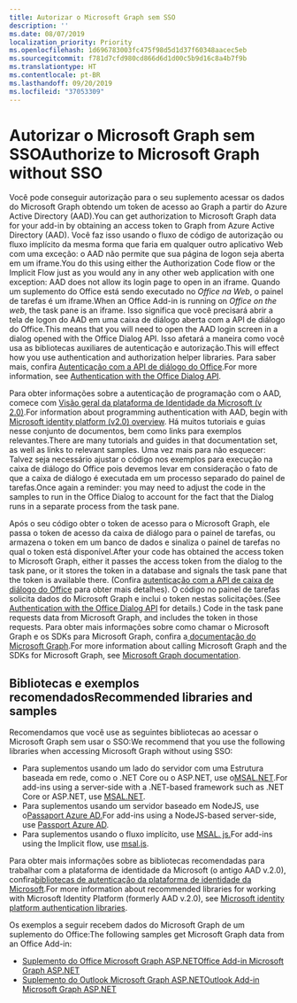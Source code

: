 ```yaml
---
title: Autorizar o Microsoft Graph sem SSO
description: ''
ms.date: 08/07/2019
localization_priority: Priority
ms.openlocfilehash: 1d696783003fc475f98d5d1d37f60348aacec5eb
ms.sourcegitcommit: f781d7cfd980cd866d6d1d00c5b9d16c8a4b7f9b
ms.translationtype: HT
ms.contentlocale: pt-BR
ms.lasthandoff: 09/20/2019
ms.locfileid: "37053309"
---
```

# <a name="authorize-to-microsoft-graph-without-sso"></a><span data-ttu-id="8af4d-102">Autorizar o Microsoft Graph sem SSO</span><span class="sxs-lookup"><span data-stu-id="8af4d-102">Authorize to Microsoft Graph without SSO</span></span>

<span data-ttu-id="8af4d-103">Você pode conseguir autorização para o seu suplemento acessar os dados do Microsoft Graph obtendo um token de acesso ao Graph a partir do Azure Active Directory (AAD).</span><span class="sxs-lookup"><span data-stu-id="8af4d-103">You can get authorization to Microsoft Graph data for your add-in by obtaining an access token to Graph from Azure Active Directory (AAD).</span></span> <span data-ttu-id="8af4d-104">Você faz isso usando o fluxo de código de autorização ou fluxo implícito da mesma forma que faria em qualquer outro aplicativo Web com uma exceção: o AAD não permite que sua página de logon seja aberta em um iframe.</span><span class="sxs-lookup"><span data-stu-id="8af4d-104">You do this using either the Authorization Code flow or the Implicit Flow just as you would any in any other web application with one exception: AAD does not allow its login page to open in an iframe.</span></span> <span data-ttu-id="8af4d-105">Quando um suplemento do Office está sendo executado no *Office na Web*, o painel de tarefas é um iframe.</span><span class="sxs-lookup"><span data-stu-id="8af4d-105">When an Office Add-in is running on *Office on the web*, the task pane is an iframe.</span></span> <span data-ttu-id="8af4d-106">Isso significa que você precisará abrir a tela de logon do AAD em uma caixa de diálogo aberta com a API de diálogo do Office.</span><span class="sxs-lookup"><span data-stu-id="8af4d-106">This means that you will need to open the AAD login screen in a dialog opened with the Office Dialog API.</span></span> <span data-ttu-id="8af4d-107">Isso afetará a maneira como você usa as bibliotecas auxiliares de autenticação e autorização.</span><span class="sxs-lookup"><span data-stu-id="8af4d-107">This will effect how you use authentication and authorization helper libraries.</span></span> <span data-ttu-id="8af4d-108">Para saber mais, confira [Autenticação com a API de diálogo do Office](auth-with-office-dialog-api.md).</span><span class="sxs-lookup"><span data-stu-id="8af4d-108">For more information, see [Authentication with the Office Dialog API](auth-with-office-dialog-api.md).</span></span>

<span data-ttu-id="8af4d-109">Para obter informações sobre a autenticação de programação com o AAD, comece com [Visão geral da plataforma de Identidade da Microsoft (v 2.0)](/azure/active-directory/develop/v2-overview).</span><span class="sxs-lookup"><span data-stu-id="8af4d-109">For information about programming authentication with AAD, begin with [Microsoft identity platform (v2.0) overview](/azure/active-directory/develop/v2-overview).</span></span> <span data-ttu-id="8af4d-110">Há muitos tutoriais e guias nesse conjunto de documentos, bem como links para exemplos relevantes.</span><span class="sxs-lookup"><span data-stu-id="8af4d-110">There are many tutorials and guides in that documentation set, as well as links to relevant samples.</span></span> <span data-ttu-id="8af4d-111">Uma vez mais para não esquecer: Talvez seja necessário ajustar o código nos exemplos para execução na caixa de diálogo do Office pois devemos levar em consideração o fato de que a caixa de diálogo é executada em um processo separado do painel de tarefas.</span><span class="sxs-lookup"><span data-stu-id="8af4d-111">Once again a reminder: you may need to adjust the code in the samples to run in the Office Dialog to account for the fact that the Dialog runs in a separate process from the task pane.</span></span>

<span data-ttu-id="8af4d-112">Após o seu código obter o token de acesso para o Microsoft Graph, ele passa o token de acesso da caixa de diálogo para o painel de tarefas, ou armazena o token em um banco de dados e sinaliza o painel de tarefas no qual o token está disponível.</span><span class="sxs-lookup"><span data-stu-id="8af4d-112">After your code has obtained the access token to Microsoft Graph, either it passes the access token from the dialog to the task pane, or it stores the token in a database and signals the task pane that the token is available there.</span></span> <span data-ttu-id="8af4d-113">(Confira [autenticação com a API de caixa de diálogo do Office](auth-with-office-dialog-api.md) para obter mais detalhes). O código no painel de tarefas solicita dados do Microsoft Graph e inclui o token nestas solicitações.</span><span class="sxs-lookup"><span data-stu-id="8af4d-113">(See [Authentication with the Office Dialog API](auth-with-office-dialog-api.md) for details.) Code in the task pane requests data from Microsoft Graph, and includes the token in those requests.</span></span> <span data-ttu-id="8af4d-114">Para obter mais informações sobre como chamar o Microsoft Graph e os SDKs para Microsoft Graph, confira a[ documentação do Microsoft Graph](/graph/).</span><span class="sxs-lookup"><span data-stu-id="8af4d-114">For more information about calling Microsoft Graph and the SDKs for Microsoft Graph, see [Microsoft Graph documentation](/graph/).</span></span>

## <a name="recommended-libraries-and-samples"></a><span data-ttu-id="8af4d-115">Bibliotecas e exemplos recomendados</span><span class="sxs-lookup"><span data-stu-id="8af4d-115">Recommended libraries and samples</span></span>

<span data-ttu-id="8af4d-116">Recomendamos que você use as seguintes bibliotecas ao acessar o Microsoft Graph sem usar o SSO:</span><span class="sxs-lookup"><span data-stu-id="8af4d-116">We recommend that you use the following libraries when accessing Microsoft Graph without using SSO:</span></span>

- <span data-ttu-id="8af4d-117">Para suplementos usando um lado do servidor com uma Estrutura baseada em rede, como o .NET Core ou o ASP.NET, use o[MSAL.NET](https://github.com/AzureAD/microsoft-authentication-library-for-dotnet/wiki#conceptual-documentation).</span><span class="sxs-lookup"><span data-stu-id="8af4d-117">For add-ins using a server-side with a .NET-based framework such as .NET Core or ASP.NET, use [MSAL.NET](https://github.com/AzureAD/microsoft-authentication-library-for-dotnet/wiki#conceptual-documentation).</span></span>
- <span data-ttu-id="8af4d-118">Para suplementos usando um servidor baseado em NodeJS, use o[Passaport Azure AD.](https://github.com/AzureAD/passport-azure-ad)</span><span class="sxs-lookup"><span data-stu-id="8af4d-118">For add-ins using a NodeJS-based server-side, use [Passport Azure AD](https://github.com/AzureAD/passport-azure-ad).</span></span>
- <span data-ttu-id="8af4d-119">Para suplementos usando o fluxo implícito, use [MSAL. js.](https://github.com/AzureAD/microsoft-authentication-library-for-js/wiki)</span><span class="sxs-lookup"><span data-stu-id="8af4d-119">For add-ins using the Implicit flow, use [msal.js](https://github.com/AzureAD/microsoft-authentication-library-for-js/wiki).</span></span>

<span data-ttu-id="8af4d-120">Para obter mais informações sobre as bibliotecas recomendadas para trabalhar com a plataforma de identidade da Microsoft (o antigo AAD v.2.0), confira[bibliotecas de autenticação da plataforma de identidade da Microsoft](/azure/active-directory/develop/reference-v2-libraries).</span><span class="sxs-lookup"><span data-stu-id="8af4d-120">For more information about recommended libraries for working with Microsoft Identity Platform (formerly AAD v.2.0), see [Microsoft identity platform authentication libraries](/azure/active-directory/develop/reference-v2-libraries).</span></span>

<span data-ttu-id="8af4d-121">Os exemplos a seguir recebem dados do Microsoft Graph de um suplemento do Office:</span><span class="sxs-lookup"><span data-stu-id="8af4d-121">The following samples get Microsoft Graph data from an Office Add-in:</span></span>

- [<span data-ttu-id="8af4d-122">Suplemento do Office Microsoft Graph ASP.NET</span><span class="sxs-lookup"><span data-stu-id="8af4d-122">Office Add-in Microsoft Graph ASP.NET</span></span>](https://github.com/OfficeDev/PnP-OfficeAddins/tree/master/Samples/auth/Office-Add-in-Microsoft-Graph-ASPNET)
- [<span data-ttu-id="8af4d-123">Suplemento do Outlook Microsoft Graph ASP.NET</span><span class="sxs-lookup"><span data-stu-id="8af4d-123">Outlook Add-in Microsoft Graph ASP.NET</span></span>](https://github.com/OfficeDev/PnP-OfficeAddins/tree/master/Samples/auth/Outlook-Add-in-Microsoft-Graph-ASPNET)

